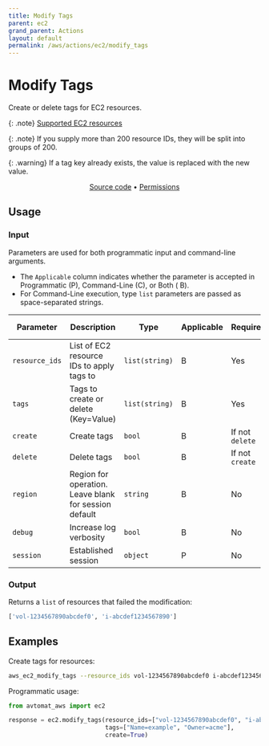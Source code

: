 ```yaml
---
title: Modify Tags
parent: ec2
grand_parent: Actions
layout: default
permalink: /aws/actions/ec2/modify_tags
---
```


# Modify Tags

Create or delete tags for EC2 resources.<br/>

{: .note}
<a href="https://docs.aws.amazon.com/AWSEC2/latest/UserGuide/Using_Tags.html#tag-resources" target="_blank">Supported EC2 resources</a>

{: .note}
If you supply more than 200 resource IDs, they will be split into groups of 200.

{: .warning}
If a tag key already exists, the value is replaced with the new value.

<p align="center">
   <a href="https://github.com/avtomat-hub/avtomat-aws/tree/main/avtomat_aws/ec2/modify_tags.py">Source code</a> •
   <a href="/aws/permissions/ec2/modify_tags">Permissions</a>
</p>

## Usage

### Input

Parameters are used for both programmatic input and command-line arguments.<br/>

- The `Applicable` column indicates whether the parameter is accepted in Programmatic (P), Command-Line (C), or Both (
  B).<br/>
- For Command-Line execution, type `list` parameters are passed as space-separated strings.

| Parameter      | Description                                           | Type           | Applicable | Required        | Default Value   |
|----------------|-------------------------------------------------------|----------------|------------|-----------------|-----------------|
| `resource_ids` | List of EC2 resource IDs to apply tags to             | `list(string)` | B          | Yes             | None            |
| `tags`         | Tags to create or delete (Key=Value)                  | `list(string)` | B          | Yes             | None            |
| `create`       | Create tags                                           | `bool`         | B          | If not `delete` | False           |
| `delete`       | Delete tags                                           | `bool`         | B          | If not `create` | False           |
| `region`       | Region for operation. Leave blank for session default | `string`       | B          | No              | Session Default |
| `debug`        | Increase log verbosity                                | `bool`         | B          | No              | False           |
| `session`      | Established session                                   | `object`       | P          | No              | None            |                           |

### Output

Returns a `list` of resources that failed the modification:

```python
['vol-1234567890abcdef0', 'i-abcdef1234567890']
```

## Examples

Create tags for resources:

```bash
aws_ec2_modify_tags --resource_ids vol-1234567890abcdef0 i-abcdef1234567890 --tags Name=example Owner=acme --create
```

Programmatic usage:

```python
from avtomat_aws import ec2

response = ec2.modify_tags(resource_ids=["vol-1234567890abcdef0", "i-abcdef1234567890"],
                           tags=["Name=example", "Owner=acme"],
                           create=True)
```
